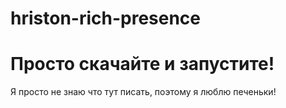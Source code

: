 # hriston-rich-presence

# Просто скачайте и запустите!

Я просто не знаю что тут писать, поэтому я люблю печеньки!

